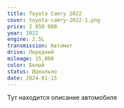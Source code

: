 ```yaml
---
title: Toyota Camry 2022
cover: toyota-camry-2022-1.png
price: 2 850 000
year: 2022
engine: 2.5L
transmission: Автомат
drive: Передний
mileage: 15,000
color: Белый
status: Идеально
date: 2024-01-15
---
```


Тут находится описание автомобиля
